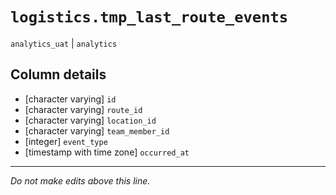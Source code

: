# `logistics.tmp_last_route_events`
`analytics_uat` | `analytics`

## Column details
* [character varying] `id`
* [character varying] `route_id`
* [character varying] `location_id`
* [character varying] `team_member_id`
* [integer]   `event_type`
* [timestamp with time zone] `occurred_at`

-------------------------------------------------------------------------------
*Do not make edits above this line.*

